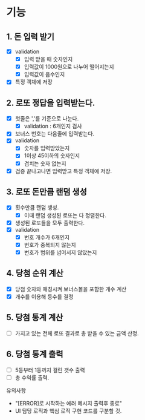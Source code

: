 # 기능 
## 1. 돈 입력 받기
- [x] validation
  - [x] 입력 받을 때 숫자인지
  - [x] 입력값이 1000원으로 나누어 떨어지는지
  - [x] 입력값이 음수인지
- [x] 특정 객체에 저장

## 2. 로또 정답을 입력받는다.
- [x] 첫줄은 ','를 기준으로 나눈다.
  - [x] validation : 6개인지 검사
- [x] 보너스 번호는 다음줄에 입력받는다.
- [x] validation
  - [x] 숫자를 입력받았는지
  - [x] 1이상 45이하의 숫자인지
  - [x] 겹치는 숫자 없는지
- [x] 검증 끝나고나면 입력받고 특정 객체에 저장.

## 3. 로또 돈만큼 랜덤 생성
- [x] 횟수만큼 랜덤 생성.
  - [x] 이때 랜덤 생성된 로또는 다 정렬한다.
- [x] 생성된 로또들을 모두 출력한다.
- [x] validation
  - [x] 번호 개수가 6개인지
  - [x] 번호가 중복되지 않는지
  - [x] 번호가 범위를 넘어서지 않았는지
## 4. 당첨 순위 계산
- [x] 당첨 숫자와 매칭시켜 보너스볼을 포함한 개수 계산
- [x] 개수를 이용해 등수를 결정
## 5. 당첨 통계 계산
- [ ] 가지고 있는 전체 로또 결과로 총 받을 수 있는 금액 산정.
## 6. 당첨 통계 출력
- [ ] 5등부터 1등까지 걸린 갯수 출력
- [ ] 총 수익률 출력.

유의사항 
- "[ERROR]로 시작하는 에러 메시지 출력후 종료"
- UI 담당 로직과 핵심 로직 구현 코드를 구분할 것.

